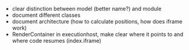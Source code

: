- clear distinction between model (better name?) and module
- document different classes
- document architecture (how to calculate positions, how does iframe work)
- RenderContainer in executionhost, make clear where it points to and where code resumes (index.iframe)
